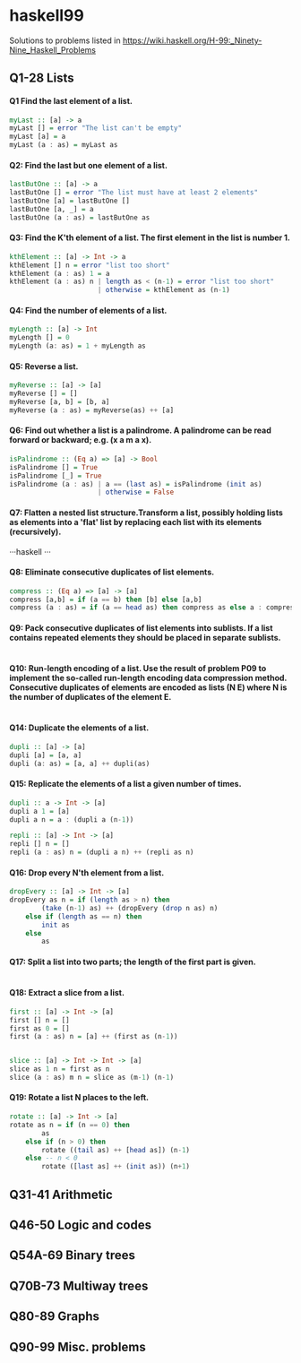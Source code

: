 # haskell99

Solutions to problems listed in https://wiki.haskell.org/H-99:_Ninety-Nine_Haskell_Problems

## Q1-28 Lists

#### Q1 Find the last element of a list.

```haskell
myLast :: [a] -> a
myLast [] = error "The list can't be empty"
myLast [a] = a
myLast (a : as) = myLast as
```

#### Q2: Find the last but one element of a list.

```haskell
lastButOne :: [a] -> a
lastButOne [] = error "The list must have at least 2 elements"
lastButOne [a] = lastButOne []
lastButOne [a, _] = a
lastButOne (a : as) = lastButOne as
```

#### Q3: Find the K'th element of a list. The first element in the list is number 1.

```haskell
kthElement :: [a] -> Int -> a
kthElement [] n = error "list too short"
kthElement (a : as) 1 = a
kthElement (a : as) n | length as < (n-1) = error "list too short"
                      | otherwise = kthElement as (n-1)
```

#### Q4: Find the number of elements of a list.

```haskell
myLength :: [a] -> Int
myLength [] = 0
myLength (a: as) = 1 + myLength as
```

#### Q5: Reverse a list.

```haskell
myReverse :: [a] -> [a]
myReverse [] = []
myReverse [a, b] = [b, a]
myReverse (a : as) = myReverse(as) ++ [a]
```

#### Q6: Find out whether a list is a palindrome. A palindrome can be read forward or backward; e.g. (x a m a x).

```haskell
isPalindrome :: (Eq a) => [a] -> Bool
isPalindrome [] = True
isPalindrome [_] = True
isPalindrome (a : as) | a == (last as) = isPalindrome (init as)
                      | otherwise = False
```

#### Q7: Flatten a nested list structure.Transform a list, possibly holding lists as elements into a 'flat' list by replacing each list with its elements (recursively).

···haskell
···

#### Q8: Eliminate consecutive duplicates of list elements.

```haskell
compress :: (Eq a) => [a] -> [a]
compress [a,b] = if (a == b) then [b] else [a,b]
compress (a : as) = if (a == head as) then compress as else a : compress as
```

#### Q9: Pack consecutive duplicates of list elements into sublists. If a list contains repeated elements they should be placed in separate sublists.

```haskell
```

#### Q10: Run-length encoding of a list. Use the result of problem P09 to implement the so-called run-length encoding data compression method. Consecutive duplicates of elements are encoded as lists (N E) where N is the number of duplicates of the element E.

```haskell
```

#### Q14: Duplicate the elements of a list.

```haskell
dupli :: [a] -> [a]
dupli [a] = [a, a]
dupli (a: as) = [a, a] ++ dupli(as)
```

#### Q15: Replicate the elements of a list a given number of times.

```haskell
dupli :: a -> Int -> [a]
dupli a 1 = [a]
dupli a n = a : (dupli a (n-1))

repli :: [a] -> Int -> [a]
repli [] n = []
repli (a : as) n = (dupli a n) ++ (repli as n)
```

#### Q16: Drop every N'th element from a list.

```haskell
dropEvery :: [a] -> Int -> [a]
dropEvery as n = if (length as > n) then
        (take (n-1) as) ++ (dropEvery (drop n as) n)
    else if (length as == n) then
        init as
    else
        as
```

#### Q17: Split a list into two parts; the length of the first part is given.

```haskell
```

#### Q18:  Extract a slice from a list.

```haskell
first :: [a] -> Int -> [a]
first [] n = []
first as 0 = []
first (a : as) n = [a] ++ (first as (n-1))


slice :: [a] -> Int -> Int -> [a]
slice as 1 n = first as n
slice (a : as) m n = slice as (m-1) (n-1)
```

#### Q19: Rotate a list N places to the left.

```haskell
rotate :: [a] -> Int -> [a]
rotate as n = if (n == 0) then
        as
    else if (n > 0) then
        rotate ((tail as) ++ [head as]) (n-1)
    else -- n < 0
        rotate ([last as] ++ (init as)) (n+1)
```


## Q31-41 Arithmetic

## Q46-50 Logic and codes

## Q54A-69 Binary trees

## Q70B-73 Multiway trees

## Q80-89 Graphs

## Q90-99 Misc. problems
